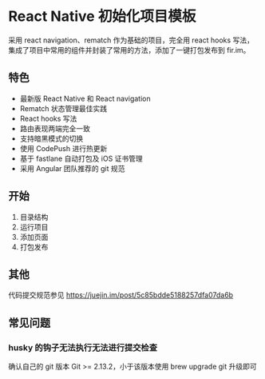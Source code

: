 # React Native 初始化项目模板

采用 react navigation、rematch 作为基础的项目，完全用 react hooks 写法，集成了项目中常用的组件并封装了常用的方法，添加了一键打包发布到 fir.im。

## 特色

- 最新版 React Native 和 React navigation
- Rematch 状态管理最佳实践
- React hooks 写法
- 路由表现两端完全一致
- 支持暗黑模式的切换
- 使用 CodePush 进行热更新
- 基于 fastlane 自动打包及 iOS 证书管理
- 采用 Angular 团队推荐的 git 规范

## 开始

1. 目录结构
2. 运行项目
3. 添加页面
4. 打包发布

## 其他

代码提交规范参见 https://juejin.im/post/5c85bdde5188257dfa07da6b

## 常见问题

### husky 的钩子无法执行无法进行提交检查

确认自己的 git 版本 Git >= 2.13.2，小于该版本使用 brew upgrade git 升级即可
